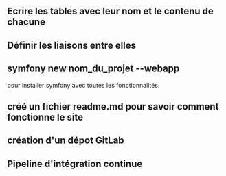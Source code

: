 ## Ecrire les tables avec leur nom et le contenu de chacune
## Définir les liaisons entre elles
## symfony new nom_du_projet --webapp
pour installer symfony avec toutes les fonctionnalités.
## créé un fichier readme.md pour savoir comment fonctionne le site
## création d'un dépot GitLab
## Pipeline d'intégration continue
